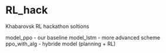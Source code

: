 # RL_hack
Khabarovsk RL hackathon soltions

model_ppo - our baseline
model_lstm - more advanced scheme
ppo_with_alg - hybride model (planning + RL)
